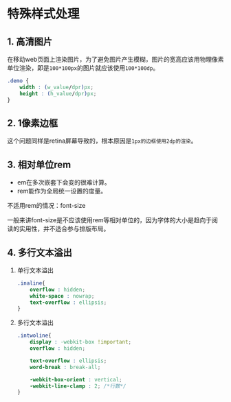 # 特殊样式处理

## 1. 高清图片

在移动web页面上渲染图片，为了避免图片产生模糊，图片的宽高应该用物理像素单位渲染，即是`100*100px`的图片就应该使用`100*100dp`。

```css
.demo {
    width : (w_value/dpr)px;
    height : (h_value/dpr)px;
}
```

## 2. 1像素边框

这个问题同样是retina屏幕导致的，根本原因是`1px的边框使用2dp的渲染`。

## 3. 相对单位rem

* em在多次嵌套下会变的很难计算。
* rem能作为全局统一设置的度量。

不适用rem的情况：font-size

一般来讲font-size是不应该使用rem等相对单位的，因为字体的大小是趋向于阅读的实用性，并不适合参与排版布局。

## 4.  多行文本溢出

1. 单行文本溢出

    ```css
    .inaline{
        overflow : hidden;
        white-space : nowrap;
        text-overflow : ellipsis;
    }
    ```

2. 多行文本溢出

    ```css
    .intwoline{
        display : -webkit-box !important;
        overflow : hidden;

        text-overflow : ellipsis;
        word-break : break-all;

        -webkit-box-orient : vertical;
        -webkit-line-clamp : 2; /*行数*/
    }
    ```